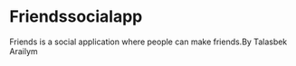 # Friendssocialapp
Friends is a social application where people can make friends.By Talasbek Arailym
